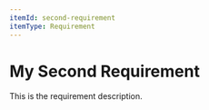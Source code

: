 ```yaml
---
itemId: second-requirement
itemType: Requirement
---
```


# My Second Requirement

This is the requirement description.
